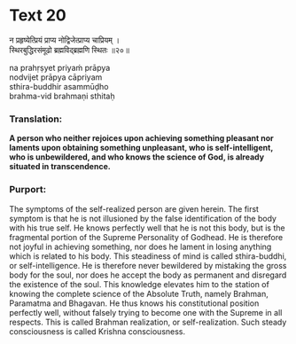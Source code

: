 # Text 20

न प्रहृष्येत्प्रियं प्राप्य नोद्विजेत्प्राप्य चाप्रियम् ।  
स्थिरबुद्धिरसंमूढो ब्रह्मविद्ब्रह्मणि स्थितः ॥२०॥

na prahṛṣyet priyaḿ prāpya  
nodvijet prāpya cāpriyam  
sthira-buddhir asammūḍho  
brahma-vid brahmaṇi sthitaḥ



### Translation:

**A person who neither rejoices upon achieving something pleasant nor laments upon obtaining something unpleasant, who is self-intelligent, who is unbewildered, and who knows the science of God, is already situated in transcendence.**

### Purport:

The symptoms of the self-realized person are given herein. The first symptom is that he is not illusioned by the false identification of the body with his true self. He knows perfectly well that he is not this body, but is the fragmental portion of the Supreme Personality of Godhead. He is therefore not joyful in achieving something, nor does he lament in losing anything which is related to his body. This steadiness of mind is called sthira-buddhi, or self-intelligence. He is therefore never bewildered by mistaking the gross body for the soul, nor does he accept the body as permanent and disregard the existence of the soul. This knowledge elevates him to the station of knowing the complete science of the Absolute Truth, namely Brahman, Paramatma and Bhagavan. He thus knows his constitutional position perfectly well, without falsely trying to become one with the Supreme in all respects. This is called Brahman realization, or self-realization. Such steady consciousness is called Krishna consciousness.